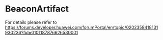 # BeaconArtifact

For details please refer to https://forums.developer.huawei.com/forumPortal/en/topic/0202358418131930236?fid=0101187876626530001

